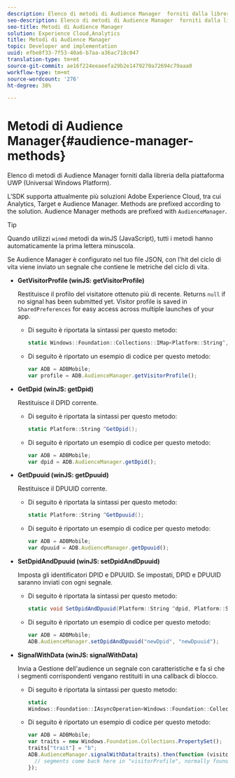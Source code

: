```yaml
---
description: Elenco di metodi di Audience Manager  forniti dalla libreria della piattaforma UWP (Universal Windows Platform).
seo-description: Elenco di metodi di Audience Manager  forniti dalla libreria della piattaforma UWP (Universal Windows Platform).
seo-title: Metodi di Audience Manager
solution: Experience Cloud,Analytics
title: Metodi di Audience Manager
topic: Developer and implementation
uuid: efbe8f33-7f53-40a6-b7aa-a36ac718c047
translation-type: tm+mt
source-git-commit: ae16f224eeaeefa29b2e1479270a72694c79aaa0
workflow-type: tm+mt
source-wordcount: '276'
ht-degree: 38%

---
```



# Metodi di Audience Manager{#audience-manager-methods}

Elenco di metodi di Audience Manager  forniti dalla libreria della piattaforma UWP (Universal Windows Platform).

L’SDK supporta attualmente più soluzioni Adobe Experience Cloud, tra cui Analytics, Target e  Audience Manager. Methods are prefixed according to the solution. Audience Manager methods are prefixed with `AudienceManager`.

>[!TIP]
>
>Quando utilizzi `winmd` metodi da winJS (JavaScript), tutti i metodi hanno automaticamente la prima lettera minuscola.

Se Audience Manager è configurato nel tuo file JSON, con l&#39;hit del ciclo di vita viene inviato un segnale che contiene le metriche del ciclo di vita.

* **GetVisitorProfile (winJS: getVisitorProfile)**

   Restituisce il profilo del visitatore ottenuto più di recente. Returns `null` if no signal has been submitted yet. Visitor profile is saved in `SharedPreferences` for easy access across multiple launches of your app.

   * Di seguito è riportata la sintassi per questo metodo:

      ```csharp
      static Windows::Foundation::Collections::IMap<Platform::String^,Platform::Object^> ^GetVisitorProfile();
      ```

   * Di seguito è riportato un esempio di codice per questo metodo:

      ```js
      var ADB = ADBMobile; 
      var profile = ADB.AudienceManager.getVisitorProfile();
      ```

* **GetDpid (winJS: getDpid)**

   Restituisce il DPID corrente.

   * Di seguito è riportata la sintassi per questo metodo:

      ```csharp
      static Platform::String ^GetDpid();
      ```

   * Di seguito è riportato un esempio di codice per questo metodo:

      ```js
      var ADB = ADBMobile;
      var dpid = ADB.AudienceManager.getDpid(); 
      ```

* **GetDpuuid (winJS: getDpuuid)**

   Restituisce il DPUUID corrente.

   * Di seguito è riportata la sintassi per questo metodo:

      ```csharp
      static Platform::String ^GetDpuuid();
      ```

   * Di seguito è riportato un esempio di codice per questo metodo:

      ```js
      var ADB = ADBMobile; 
      var dpuuid = ADB.AudienceManager.getDpuuid();
      ```

* **SetDpidAndDpuuid (winJS: setDpidAndDpuuid)**

   Imposta gli identificatori DPID e DPUUID. Se impostati, DPID e DPUUID saranno inviati con ogni segnale.

   * Di seguito è riportata la sintassi per questo metodo:

      ```csharp
      static void SetDpidAndDpuuid(Platform::String ^dpid, Platform::String ^dpuuid);
      ```

   * Di seguito è riportato un esempio di codice per questo metodo:

      ```js
      var ADB = ADBMobile; 
      ADB.AudienceManager.setDpidAndDpuuid("newDpid", "newDpuuid");
      ```

* **SignalWithData (winJS: signalWithData)**

   Invia a Gestione dell&#39;audience un segnale con caratteristiche e fa sì che i segmenti corrispondenti vengano restituiti in una callback di blocco.

   * Di seguito è riportata la sintassi per questo metodo:

      ```csharp
      static 
      Windows::Foundation::IAsyncOperation<Windows::Foundation::Collections::IMap<Platform::String^, Platform::Object^> ^> ^SignalWithData(Windows::Foundation::Collections::IMap<Platform::String^,Platform::Object> ^data);
      ```

   * Di seguito è riportato un esempio di codice per questo metodo:

      ```js
      var ADB = ADBMobile;
      var traits = new Windows.Foundation.Collections.PropertySet(); 
      traits["trait"] = "b";
      ADB.AudienceManager.signalWithData(traits).then(function (visitorProfile) { 
        // segments come back here in "visitorProfile", normally found in the "segs" object of your json 
      });
      ```
